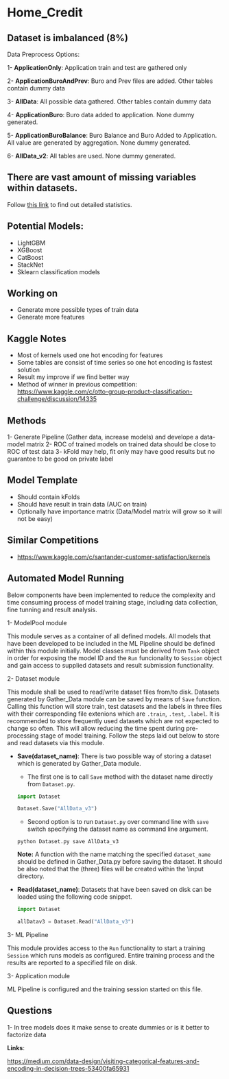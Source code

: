 # Home_Credit

## Dataset is imbalanced (8%)

Data Preprocess Options:

1- __ApplicationOnly__: Application train and test are gathered only

2- __ApplicationBuroAndPrev__: Buro and Prev files are added. Other tables contain dummy data

3- __AllData__: All possible data gathered. Other tables contain dummy data

4- __ApplicationBuro__: Buro data added to application. None dummy generated.

5- __ApplicationBuroBalance__: Buro Balance and Buro Added to Application. All value are generated by aggregation. None dummy generated.

6- __AllData_v2__: All tables are used. None dummy generated.

## There are vast amount of missing variables within datasets.
   Follow [this link](MissingVariableStats.md) to find out detailed statistics.

## Potential Models:
* LightGBM
* XGBoost
* CatBoost
* StackNet
* Sklearn classification models

## Working on
* Generate more possible types of train data
* Generate more features

## Kaggle Notes
* Most of kernels used one hot encoding for features
* Some tables are consist of time series so one hot encoding is fastest solution
* Result my improve if we find better way
* Method of winner in previous competition:
https://www.kaggle.com/c/otto-group-product-classification-challenge/discussion/14335

## Methods
1- Generate Pipeline (Gather data, increase models) and develope a data-model matrix
2- ROC of trained models on trained data should be close to ROC of test data
3- kFold may help, fit only may have good results but no guarantee to be good on private label

## Model Template
* Should contain kFolds
* Should have result in train data (AUC on train)
* Optionally have importance matrix (Data/Model matrix will grow so it will not be easy)

## Similar Competitions
* https://www.kaggle.com/c/santander-customer-satisfaction/kernels

## Automated Model Running
Below components have been implemented to reduce the complexity and time consuming process of model training stage, including data collection, fine tunning and result analysis.

1- ModelPool module

   This module serves as a container of all defined models. All models that have been developed to be included in the ML Pipeline should be defined within this module initially.  Model classes must be derived from `Task` object in order for exposing the model ID and the `Run` funcionality to `Session` object and gain access to supplied datasets and result submission functionality. 
   
2- Dataset module

   This module shall be used to read/write dataset files from/to disk. Datasets generated by Gather_Data module can be saved by means of `Save` function. Calling this function will store train, test datasets and the labels in three files with their corresponding file extenions which are `.train`, `.test`, `.label`. It is recommended to store frequently used datasets which are not expected to change so often. This will allow reducing the time spent during pre-processing stage of model training. Follow the steps laid out below to store and read datasets via this module.
   * __Save(dataset_name)__: There is two possible way of storing a dataset which is generated by Gather_Data module. 
   
      - The first one is to call `Save` method with the dataset name directly from `Dataset.py`.    
      
      ```python
      import Dataset
      
      Dataset.Save("AllData_v3")
      ```
      
      - Second option is to run `Dataset.py` over command line with `save` switch specifying the dataset name as command line argument.
      
      ```
      python Dataset.py save AllData_v3
      ```
      
      **Note:** A function with the name matching the specified `dataset_name` should be defined in Gather_Data.py before saving the dataset. It should be also noted that the (three) files will be created within the \input directory.  
      
   * __Read(dataset_name)__: Datasets that have been saved on disk can be loaded using the following code snippet.
   
      ```python
      import Dataset
      
      allDatav3 = Dataset.Read("AllData_v3")
      ```
      
3- ML Pipeline

   This module provides access to the `Run` functionality to start a training `Session` which runs models as configured. Entire training process and the results are reported to a specified file on disk. 
  
3- Application module 

   ML Pipeline is configured and the training session started on this file.

## Questions
1- In  tree models does it make sense to create dummies or is it better to factorize data

__Links__: 

https://medium.com/data-design/visiting-categorical-features-and-encoding-in-decision-trees-53400fa65931
